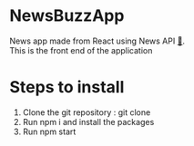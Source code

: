 # NewsBuzzApp

News app made from React using News API [🔗](https://newsapi.org/).  
This is the front end of the application

# Steps to install

1. Clone the git repository : git clone <url>
2. Run npm i and install the packages
3. Run npm start
